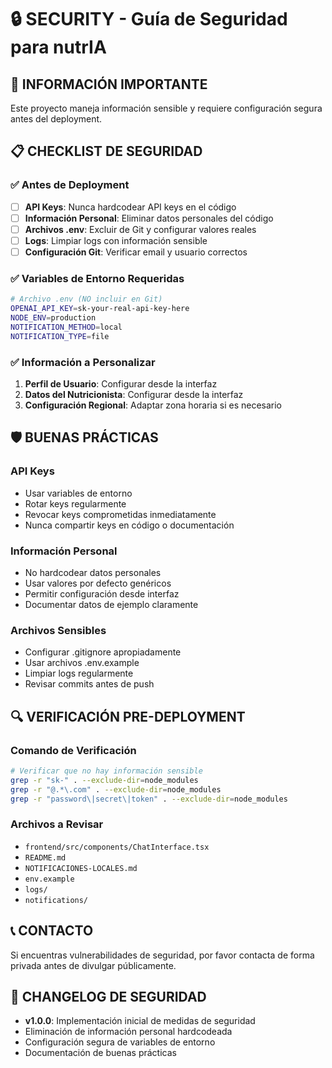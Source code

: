 # 🔒 SECURITY - Guía de Seguridad para nutrIA

## 🚨 INFORMACIÓN IMPORTANTE

Este proyecto maneja información sensible y requiere configuración segura antes del deployment.

## 📋 CHECKLIST DE SEGURIDAD

### ✅ **Antes de Deployment**

- [ ] **API Keys**: Nunca hardcodear API keys en el código
- [ ] **Información Personal**: Eliminar datos personales del código
- [ ] **Archivos .env**: Excluir de Git y configurar valores reales
- [ ] **Logs**: Limpiar logs con información sensible
- [ ] **Configuración Git**: Verificar email y usuario correctos

### ✅ **Variables de Entorno Requeridas**

```bash
# Archivo .env (NO incluir en Git)
OPENAI_API_KEY=sk-your-real-api-key-here
NODE_ENV=production
NOTIFICATION_METHOD=local
NOTIFICATION_TYPE=file
```

### ✅ **Información a Personalizar**

1. **Perfil de Usuario**: Configurar desde la interfaz
2. **Datos del Nutricionista**: Configurar desde la interfaz
3. **Configuración Regional**: Adaptar zona horaria si es necesario

## 🛡️ **BUENAS PRÁCTICAS**

### **API Keys**
- Usar variables de entorno
- Rotar keys regularmente
- Revocar keys comprometidas inmediatamente
- Nunca compartir keys en código o documentación

### **Información Personal**
- No hardcodear datos personales
- Usar valores por defecto genéricos
- Permitir configuración desde interfaz
- Documentar datos de ejemplo claramente

### **Archivos Sensibles**
- Configurar .gitignore apropiadamente
- Usar archivos .env.example
- Limpiar logs regularmente
- Revisar commits antes de push

## 🔍 **VERIFICACIÓN PRE-DEPLOYMENT**

### **Comando de Verificación**
```bash
# Verificar que no hay información sensible
grep -r "sk-" . --exclude-dir=node_modules
grep -r "@.*\.com" . --exclude-dir=node_modules
grep -r "password\|secret\|token" . --exclude-dir=node_modules
```

### **Archivos a Revisar**
- `frontend/src/components/ChatInterface.tsx`
- `README.md`
- `NOTIFICACIONES-LOCALES.md`
- `env.example`
- `logs/`
- `notifications/`

## 📞 **CONTACTO**

Si encuentras vulnerabilidades de seguridad, por favor contacta de forma privada antes de divulgar públicamente.

## 📝 **CHANGELOG DE SEGURIDAD**

- **v1.0.0**: Implementación inicial de medidas de seguridad
- Eliminación de información personal hardcodeada
- Configuración segura de variables de entorno
- Documentación de buenas prácticas 